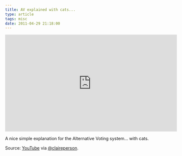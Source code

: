 ```yaml
---
title: AV explained with cats...
type: article
tags: misc
date: 2011-04-29 21:18:00
---
```

<iframe width="560" height="315" src="http://www.youtube.com/embed/HiHuiDD_oTk?rel=0" frameborder="0" allowfullscreen></iframe>

<p>A nice simple explanation for the Alternative Voting system... with cats.</p><p>Source: <a href="http://www.youtube.com/watch?v=HiHuiDD_oTk&amp;feature=player_embedded">YouTube</a> via <a href="http://twitter.com/#!/claireperson/status/64073830720745473">@claireperson</a>.</p>
